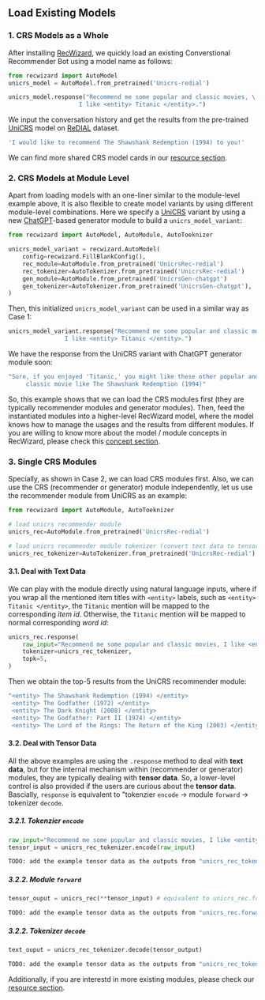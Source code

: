## Load Existing Models

### 1. CRS Models as a Whole

After installing [RecWizard](./index), we quickly load an existing Converstional Recommender Bot using a model name as follows:

```python
from recwizard import AutoModel
unicrs_model = AutoModel.from_pretrained('Unicrs-redial')

unicrs_model.response("Recommend me some popular and classic movies, \
                    I like <entity> Titanic </entity>.")
```

We input the conversation history and get the results from the pre-trained [UniCRS](https://arxiv.org/abs/2206.09363) model on [ReDIAL](https://proceedings.neurips.cc/paper_files/paper/2018/file/800de15c79c8d840f4e78d3af937d4d4-Paper.pdf) dataset.

```bash
'I would like to recommend The Shawshank Redemption (1994) to you!'
```

We can find more shared CRS model cards in our [resource section](resource/model_zoo).


### 2. CRS Models at Module Level

Apart from loading models with an one-liner similar to the module-level example above, it is also flexible to create model variants by using different module-level combinations. Here we specify a [UniCRS](https://arxiv.org/abs/2206.09363) variant by using a new [ChatGPT](https://openai.com/blog/introducing-chatgpt-and-whisper-apis)-based generator module to build a `unicrs_model_variant`:

```python
from recwizard import AutoModel, AutoModule, AutoToeknizer

unicrs_model_variant = recwizard.AutoModel(
    config=recwizard.FillBlankConfig(), 
    rec_module=AutoModule.from_pretrained('UnicrsRec-redial')
    rec_tokenizer=AutoTokenizer.from_pretrained('UnicrsRec-redial')
    gen_module=AutoModule.from_pretrained('UnicrsGen-chatgpt')
    gen_tokenizer=AutoTokenizer.from_pretrained('UnicrsGen-chatgpt'),
)
```

Then, this initialized `unicrs_model_variant` can be used in a similar way as Case 1:

```python
unicrs_model_variant.response("Recommend me some popular and classic movies, \
                I like <entity> Titanic </entity>.")
```

We have the response from the UniCRS variant with ChatGPT generator module soon:

```bash
"Sure, if you enjoyed 'Titanic,' you might like these other popular and 
     classic movie like The Shawshank Redemption (1994)"
```

So, this example shows that we can load the CRS modules first (they are typically recommender modules and generator modules). Then, feed the instantiated modules into a higher-level RecWizard model, where the model knows how to manage the usages and the results from different modules. If you are willing to know more about the model / module concepts in RecWizard, please check this [concept section](./).

### 3. Single CRS Modules

Specially, as shown in Case 2, we can load CRS modules first. Also, we can use the CRS (recommender or generator) module independently, let us use the recommender module from UniCRS as an example:

```python
from recwizard import AutoModule, AutoToeknizer

# load unicrs recommender module
unicrs_rec=AutoModule.from_pretrained('UnicrsRec-redial')

# load unicrs recommender module tokenizer (convert text data to tensor data)
unicrs_rec_tokenizer=AutoTokenizer.from_pretrained('UnicrsRec-redial')
```

#### 3.1. Deal with Text Data 

We can play with the module directly using natural language inputs, where if you wrap all the mentioned item titles with `<entity>` labels, such as `<entity> Titanic </entity>`, the `Titanic` mention will be mapped to the corresponding *item id*. Otherwise, the `Titanic` mention will be mapped to normal corresponding *word id*:

```python
unicrs_rec.response(
    raw_input="Recommend me some popular and classic movies, I like <entity> Titanic </entity>.",
    tokenizer=unicrs_rec_tokenizer,
    topk=5,
)
```

Then we obtain the top-5 results from the UniCRS recommender module:

```bash
"<entity> The Shawshank Redemption (1994) </entity>
 <entity> The Godfather (1972) </entity>
 <entity> The Dark Knight (2008) </entity>
 <entity> The Godfather: Part II (1974) </entity> 
 <entity> The Lord of the Rings: The Return of the King (2003) </entity>"
```

#### 3.2. Deal with Tensor Data 

All the above examples are using the `.response` method to deal with **text data**, but for the internal mechanism within (recommender or generator) modules, they are typically dealing with **tensor data**. So, a lower-level control is also provided if the users are curious about the **tensor data**. Bascially, `response` is equivalent to "tokenzier `encode` -> module `forward` -> tokenizer `decode`.

##### 3.2.1. Tokenzier `encode`

```python 
raw_input="Recommend me some popular and classic movies, I like <entity> Titanic </entity>."
tensor_input = unicrs_rec_tokenizer.encode(raw_input)
```

```bash
TODO: add the example tensor data as the outputs from "unicrs_rec_tokenizer.encode(raw_input)"
```

##### 3.2.2. Module `forward` 

```python
tensor_ouput = unicrs_rec(**tensor_input) # equivalent to unicrs_rec.forward(**tensor_input)
```

```bash
TODO: add the example tensor data as the outputs from "unicrs_rec.forward(**tensor_input)"
```

##### 3.2.2. Tokenizer `decode`

```python
text_ouput = unicrs_rec_tokenizer.decode(tensor_output)
```

```bash
TODO: add the example tensor data as the outputs from "unicrs_rec_tokenizer.decode(tensor_output)"
```

Additionally, if you are interestd in more existing modules, please check our [resource section](resource/module_zoo).